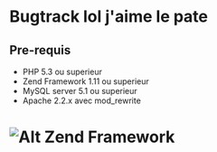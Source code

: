 Bugtrack lol j'aime le pate
===== 


Pre-requis
----------
* PHP 5.3 ou superieur
* Zend Framework 1.11 ou superieur
* MySQL server 5.1 ou superieur
* Apache 2.2.x avec mod_rewrite

![Alt Zend Framework](http://draworld.wifeo.com/images/fark_chuck_norris_dog.jpg)
=======
